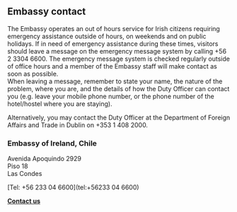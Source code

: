 ## Embassy contact

The Embassy operates an out of hours service for Irish citizens requiring emergency assistance outside of hours, on weekends and on public holidays. If in need of emergency assistance during these times, visitors should leave a message on the emergency message system by calling +56 2 3304 6600. The emergency message system is checked regularly outside of office hours and a member of the Embassy staff will make contact as soon as possible.  
When leaving a message, remember to state your name, the nature of the problem, where you are, and the details of how the Duty Officer can contact you (e.g. leave your mobile phone number, or the phone number of the hotel/hostel where you are staying).

Alternatively, you may contact the Duty Officer at the Department of Foreign Affairs and Trade in Dublin on +353 1 408 2000.

### Embassy of Ireland, Chile

Avenida Apoquindo 2929   
Piso 18   
Las Condes

[Tel: +56 233 04 6600](tel:+56233 04 6600)

[**Contact us**](/en/chile/santiago/contact/)